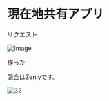 # 現在地共有アプリ

リクエスト

![image](https://user-images.githubusercontent.com/28350464/53407936-ac802100-3a00-11e9-8561-07529708fd5e.png)

作った

競合はZenlyです。

![32](https://user-images.githubusercontent.com/28350464/53407995-c4f03b80-3a00-11e9-988e-64afd63a5fdb.gif)

